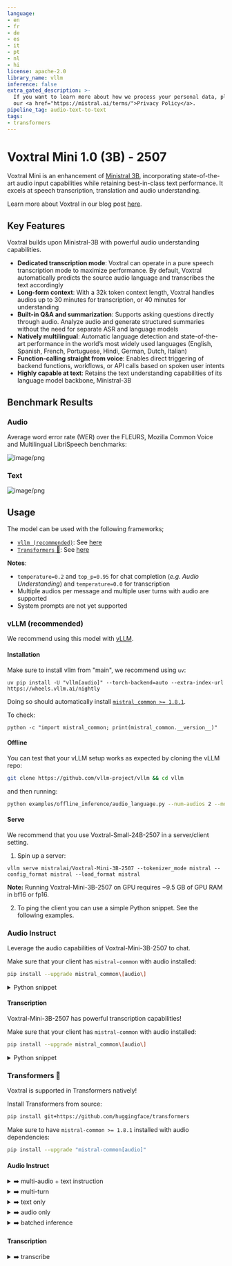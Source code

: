 ```yaml
---
language:
- en
- fr
- de
- es
- it
- pt
- nl
- hi
license: apache-2.0
library_name: vllm
inference: false
extra_gated_description: >-
  If you want to learn more about how we process your personal data, please read
  our <a href="https://mistral.ai/terms/">Privacy Policy</a>.
pipeline_tag: audio-text-to-text
tags:
- transformers
---
```

# Voxtral Mini 1.0 (3B) - 2507

Voxtral Mini is an enhancement of [Ministral 3B](https://mistral.ai/news/ministraux), incorporating state-of-the-art audio input capabilities while retaining best-in-class text performance. It excels at speech transcription, translation and audio understanding.

Learn more about Voxtral in our blog post [here](https://mistral.ai/news/voxtral).

## Key Features

Voxtral builds upon Ministral-3B with powerful audio understanding capabilities.
- **Dedicated transcription mode**: Voxtral can operate in a pure speech transcription mode to maximize performance. By default, Voxtral automatically predicts the source audio language and transcribes the text accordingly
- **Long-form context**: With a 32k token context length, Voxtral handles audios up to 30 minutes for transcription, or 40 minutes for understanding
- **Built-in Q&A and summarization**: Supports asking questions directly through audio. Analyze audio and generate structured summaries without the need for separate ASR and language models
- **Natively multilingual**: Automatic language detection and state-of-the-art performance in the world’s most widely used languages (English, Spanish, French, Portuguese, Hindi, German, Dutch, Italian)
- **Function-calling straight from voice**: Enables direct triggering of backend functions, workflows, or API calls based on spoken user intents
- **Highly capable at text**: Retains the text understanding capabilities of its language model backbone, Ministral-3B

## Benchmark Results

### Audio

Average word error rate (WER) over the FLEURS, Mozilla Common Voice and Multilingual LibriSpeech benchmarks:

![image/png](https://cdn-uploads.huggingface.co/production/uploads/64161701107962562e9b1006/puASxtajF1lDeGYPrRK5y.png)

### Text

![image/png](https://cdn-uploads.huggingface.co/production/uploads/5dfcb1aada6d0311fd3d5448/iH9V8JVtMoaGlqJd6FIri.png)

## Usage

The model can be used with the following frameworks;
- [`vllm (recommended)`](https://github.com/vllm-project/vllm): See [here](#vllm-recommended)
- [`Transformers` 🤗](https://github.com/huggingface/transformers): See [here](#transformers-🤗)

**Notes**:

- `temperature=0.2` and `top_p=0.95` for chat completion (*e.g. Audio Understanding*) and `temperature=0.0` for transcription
- Multiple audios per message and multiple user turns with audio are supported
- System prompts are not yet supported

### vLLM (recommended)

We recommend using this model with [vLLM](https://github.com/vllm-project/vllm).

#### Installation

Make sure to install vllm from "main", we recommend using `uv`:

```
uv pip install -U "vllm[audio]" --torch-backend=auto --extra-index-url https://wheels.vllm.ai/nightly
```

Doing so should automatically install [`mistral_common >= 1.8.1`](https://github.com/mistralai/mistral-common/releases/tag/v1.8.1).

To check:
```
python -c "import mistral_common; print(mistral_common.__version__)"
```

#### Offline

You can test that your vLLM setup works as expected by cloning the vLLM repo:

```sh
git clone https://github.com/vllm-project/vllm && cd vllm
```

and then running:

```sh
python examples/offline_inference/audio_language.py --num-audios 2 --model-type voxtral
```

#### Serve

We recommend that you use Voxtral-Small-24B-2507 in a server/client setting. 

1. Spin up a server:

```
vllm serve mistralai/Voxtral-Mini-3B-2507 --tokenizer_mode mistral --config_format mistral --load_format mistral
```

**Note:** Running Voxtral-Mini-3B-2507 on GPU requires ~9.5 GB of GPU RAM in bf16 or fp16. 


2. To ping the client you can use a simple Python snippet. See the following examples.


### Audio Instruct

Leverage the audio capabilities of Voxtral-Mini-3B-2507 to chat.

Make sure that your client has `mistral-common` with audio installed:

```sh
pip install --upgrade mistral_common\[audio\]
```

<details>
  <summary>Python snippet</summary>

```py
from mistral_common.protocol.instruct.messages import TextChunk, AudioChunk, UserMessage, AssistantMessage, RawAudio
from mistral_common.audio import Audio
from huggingface_hub import hf_hub_download

from openai import OpenAI

# Modify OpenAI's API key and API base to use vLLM's API server.
openai_api_key = "EMPTY"
openai_api_base = "http://<your-server-host>:8000/v1"

client = OpenAI(
    api_key=openai_api_key,
    base_url=openai_api_base,
)

models = client.models.list()
model = models.data[0].id

obama_file = hf_hub_download("patrickvonplaten/audio_samples", "obama.mp3", repo_type="dataset")
bcn_file = hf_hub_download("patrickvonplaten/audio_samples", "bcn_weather.mp3", repo_type="dataset")

def file_to_chunk(file: str) -> AudioChunk:
    audio = Audio.from_file(file, strict=False)
    return AudioChunk.from_audio(audio)

text_chunk = TextChunk(text="Which speaker is more inspiring? Why? How are they different from each other?")
user_msg = UserMessage(content=[file_to_chunk(obama_file), file_to_chunk(bcn_file), text_chunk]).to_openai()

print(30 * "=" + "USER 1" + 30 * "=")
print(text_chunk.text)
print("\n\n")

response = client.chat.completions.create(
    model=model,
    messages=[user_msg],
    temperature=0.2,
    top_p=0.95,
)
content = response.choices[0].message.content

print(30 * "=" + "BOT 1" + 30 * "=")
print(content)
print("\n\n")
# The speaker who is more inspiring is the one who delivered the farewell address, as they express
# gratitude, optimism, and a strong commitment to the nation and its citizens. They emphasize the importance of
# self-government and active citizenship, encouraging everyone to participate in the democratic process. In contrast,
# the other speaker provides a factual update on the weather in Barcelona, which is less inspiring as it
# lacks the emotional and motivational content of the farewell address.

# **Differences:**
# - The farewell address speaker focuses on the values and responsibilities of citizenship, encouraging active participation in democracy.
# - The weather update speaker provides factual information about the temperature in Barcelona, without any emotional or motivational content.


messages = [
    user_msg,
    AssistantMessage(content=content).to_openai(),
    UserMessage(content="Ok, now please summarize the content of the first audio.").to_openai()
]
print(30 * "=" + "USER 2" + 30 * "=")
print(messages[-1]["content"])
print("\n\n")

response = client.chat.completions.create(
    model=model,
    messages=messages,
    temperature=0.2,
    top_p=0.95,
)
content = response.choices[0].message.content
print(30 * "=" + "BOT 2" + 30 * "=")
print(content)
```
</details>

#### Transcription

Voxtral-Mini-3B-2507 has powerful transcription capabilities! 

Make sure that your client has `mistral-common` with audio installed:

```sh
pip install --upgrade mistral_common\[audio\]
```

<details>
  <summary>Python snippet</summary>

```python
from mistral_common.protocol.transcription.request import TranscriptionRequest
from mistral_common.protocol.instruct.messages import RawAudio
from mistral_common.audio import Audio
from huggingface_hub import hf_hub_download

from openai import OpenAI

# Modify OpenAI's API key and API base to use vLLM's API server.
openai_api_key = "EMPTY"
openai_api_base = "http://<your-server-host>:8000/v1"

client = OpenAI(
    api_key=openai_api_key,
    base_url=openai_api_base,
)

models = client.models.list()
model = models.data[0].id

obama_file = hf_hub_download("patrickvonplaten/audio_samples", "obama.mp3", repo_type="dataset")
audio = Audio.from_file(obama_file, strict=False)

audio = RawAudio.from_audio(audio)
req = TranscriptionRequest(model=model, audio=audio, language="en", temperature=0.0).to_openai(exclude=("top_p", "seed"))

response = client.audio.transcriptions.create(**req)
print(response)
```
</details>

### Transformers 🤗

Voxtral is supported in Transformers natively!

Install Transformers from source:
```bash
pip install git+https://github.com/huggingface/transformers
```

Make sure to have `mistral-common >= 1.8.1` installed with audio dependencies:
```bash
pip install --upgrade "mistral-common[audio]"
```

#### Audio Instruct

<details>
  <summary>➡️ multi-audio + text instruction</summary>

```python
from transformers import VoxtralForConditionalGeneration, AutoProcessor
import torch

device = "cuda"
repo_id = "mistralai/Voxtral-Mini-3B-2507"

processor = AutoProcessor.from_pretrained(repo_id)
model = VoxtralForConditionalGeneration.from_pretrained(repo_id, torch_dtype=torch.bfloat16, device_map=device)

conversation = [
    {
        "role": "user",
        "content": [
            {
                "type": "audio",
                "path": "https://huggingface.co/datasets/hf-internal-testing/dummy-audio-samples/resolve/main/mary_had_lamb.mp3",
            },
            {
                "type": "audio",
                "path": "https://huggingface.co/datasets/hf-internal-testing/dummy-audio-samples/resolve/main/winning_call.mp3",
            },
            {"type": "text", "text": "What sport and what nursery rhyme are referenced?"},
        ],
    }
]

inputs = processor.apply_chat_template(conversation)
inputs = inputs.to(device, dtype=torch.bfloat16)

outputs = model.generate(**inputs, max_new_tokens=500)
decoded_outputs = processor.batch_decode(outputs[:, inputs.input_ids.shape[1]:], skip_special_tokens=True)

print("\nGenerated response:")
print("=" * 80)
print(decoded_outputs[0])
print("=" * 80)
```
</details>


<details>
  <summary>➡️ multi-turn</summary>

```python
from transformers import VoxtralForConditionalGeneration, AutoProcessor
import torch

device = "cuda"
repo_id = "mistralai/Voxtral-Mini-3B-2507"

processor = AutoProcessor.from_pretrained(repo_id)
model = VoxtralForConditionalGeneration.from_pretrained(repo_id, torch_dtype=torch.bfloat16, device_map=device)

conversation = [
    {
        "role": "user",
        "content": [
            {
                "type": "audio",
                "path": "https://huggingface.co/datasets/hf-internal-testing/dummy-audio-samples/resolve/main/obama.mp3",
            },
            {
                "type": "audio",
                "path": "https://huggingface.co/datasets/hf-internal-testing/dummy-audio-samples/resolve/main/bcn_weather.mp3",
            },
            {"type": "text", "text": "Describe briefly what you can hear."},
        ],
    },
    {
        "role": "assistant",
        "content": "The audio begins with the speaker delivering a farewell address in Chicago, reflecting on his eight years as president and expressing gratitude to the American people. The audio then transitions to a weather report, stating that it was 35 degrees in Barcelona the previous day, but the temperature would drop to minus 20 degrees the following day.",
    },
    {
        "role": "user",
        "content": [
            {
                "type": "audio",
                "path": "https://huggingface.co/datasets/hf-internal-testing/dummy-audio-samples/resolve/main/winning_call.mp3",
            },
            {"type": "text", "text": "Ok, now compare this new audio with the previous one."},
        ],
    },
]

inputs = processor.apply_chat_template(conversation)
inputs = inputs.to(device, dtype=torch.bfloat16)

outputs = model.generate(**inputs, max_new_tokens=500)
decoded_outputs = processor.batch_decode(outputs[:, inputs.input_ids.shape[1]:], skip_special_tokens=True)

print("\nGenerated response:")
print("=" * 80)
print(decoded_outputs[0])
print("=" * 80)
```
</details>


<details>
  <summary>➡️ text only</summary>

```python
from transformers import VoxtralForConditionalGeneration, AutoProcessor
import torch

device = "cuda"
repo_id = "mistralai/Voxtral-Mini-3B-2507"

processor = AutoProcessor.from_pretrained(repo_id)
model = VoxtralForConditionalGeneration.from_pretrained(repo_id, torch_dtype=torch.bfloat16, device_map=device)

conversation = [
    {
        "role": "user",
        "content": [
            {
                "type": "text",
                "text": "Why should AI models be open-sourced?",
            },
        ],
    }
]

inputs = processor.apply_chat_template(conversation)
inputs = inputs.to(device, dtype=torch.bfloat16)

outputs = model.generate(**inputs, max_new_tokens=500)
decoded_outputs = processor.batch_decode(outputs[:, inputs.input_ids.shape[1]:], skip_special_tokens=True)

print("\nGenerated response:")
print("=" * 80)
print(decoded_outputs[0])
print("=" * 80)
```
</details>


<details>
  <summary>➡️ audio only</summary>

```python
from transformers import VoxtralForConditionalGeneration, AutoProcessor
import torch

device = "cuda"
repo_id = "mistralai/Voxtral-Mini-3B-2507"

processor = AutoProcessor.from_pretrained(repo_id)
model = VoxtralForConditionalGeneration.from_pretrained(repo_id, torch_dtype=torch.bfloat16, device_map=device)

conversation = [
    {
        "role": "user",
        "content": [
            {
                "type": "audio",
                "path": "https://huggingface.co/datasets/hf-internal-testing/dummy-audio-samples/resolve/main/winning_call.mp3",
            },
        ],
    }
]

inputs = processor.apply_chat_template(conversation)
inputs = inputs.to(device, dtype=torch.bfloat16)

outputs = model.generate(**inputs, max_new_tokens=500)
decoded_outputs = processor.batch_decode(outputs[:, inputs.input_ids.shape[1]:], skip_special_tokens=True)

print("\nGenerated response:")
print("=" * 80)
print(decoded_outputs[0])
print("=" * 80)
```
</details>


<details>
  <summary>➡️ batched inference</summary>

```python
from transformers import VoxtralForConditionalGeneration, AutoProcessor
import torch

device = "cuda"
repo_id = "mistralai/Voxtral-Mini-3B-2507"

processor = AutoProcessor.from_pretrained(repo_id)
model = VoxtralForConditionalGeneration.from_pretrained(repo_id, torch_dtype=torch.bfloat16, device_map=device)

conversations = [
    [
        {
            "role": "user",
            "content": [
                {
                    "type": "audio",
                    "path": "https://huggingface.co/datasets/hf-internal-testing/dummy-audio-samples/resolve/main/obama.mp3",
                },
                {
                    "type": "audio",
                    "path": "https://huggingface.co/datasets/hf-internal-testing/dummy-audio-samples/resolve/main/bcn_weather.mp3",
                },
                {
                    "type": "text",
                    "text": "Who's speaking in the speach and what city's weather is being discussed?",
                },
            ],
        }
    ],
    [
        {
            "role": "user",
            "content": [
                {
                    "type": "audio",
                    "path": "https://huggingface.co/datasets/hf-internal-testing/dummy-audio-samples/resolve/main/winning_call.mp3",
                },
                {"type": "text", "text": "What can you tell me about this audio?"},
            ],
        }
    ],
]

inputs = processor.apply_chat_template(conversations)
inputs = inputs.to(device, dtype=torch.bfloat16)

outputs = model.generate(**inputs, max_new_tokens=500)
decoded_outputs = processor.batch_decode(outputs[:, inputs.input_ids.shape[1]:], skip_special_tokens=True)

print("\nGenerated responses:")
print("=" * 80)
for decoded_output in decoded_outputs:
    print(decoded_output)
    print("=" * 80)
```
</details>

#### Transcription

<details>
  <summary>➡️ transcribe</summary>

```python
from transformers import VoxtralForConditionalGeneration, AutoProcessor
import torch

device = "cuda"
repo_id = "mistralai/Voxtral-Mini-3B-2507"

processor = AutoProcessor.from_pretrained(repo_id)
model = VoxtralForConditionalGeneration.from_pretrained(repo_id, torch_dtype=torch.bfloat16, device_map=device)

inputs = processor.apply_transcrition_request(language="en", audio="https://huggingface.co/datasets/hf-internal-testing/dummy-audio-samples/resolve/main/obama.mp3", model_id=repo_id)
inputs = inputs.to(device, dtype=torch.bfloat16)

outputs = model.generate(**inputs, max_new_tokens=500)
decoded_outputs = processor.batch_decode(outputs[:, inputs.input_ids.shape[1]:], skip_special_tokens=True)

print("\nGenerated responses:")
print("=" * 80)
for decoded_output in decoded_outputs:
    print(decoded_output)
    print("=" * 80)
```
</details>